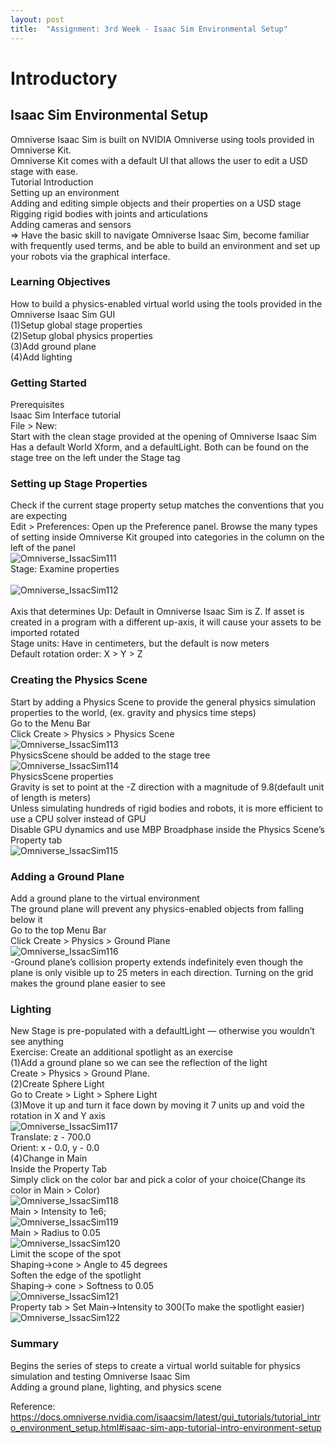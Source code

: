 ```yaml
---
layout: post
title:  "Assignment: 3rd Week - Isaac Sim Environmental Setup"
---
```


# Introductory 
## Isaac Sim Environmental Setup 
Omniverse Isaac Sim is built on NVIDIA Omniverse using tools provided in Omniverse Kit. <br/>
Omniverse Kit comes with a default UI that allows the user to edit a USD stage with ease.  <br/>
Tutorial Introduction <br/>
Setting up an environment <br/>
Adding and editing simple objects and their properties on a USD stage <br/>
Rigging rigid bodies with joints and articulations <br/>
Adding cameras and sensors <br/>
=> Have the basic skill to navigate Omniverse Isaac Sim, become familiar with frequently used terms, and be able to build an environment and set up your robots via the graphical interface. <br/>

### Learning Objectives 
How to build a physics-enabled virtual world using the tools provided in the Omniverse Isaac Sim GUI <br/>
(1)Setup global stage properties <br/>
(2)Setup global physics properties <br/>
(3)Add ground plane <br/>
(4)Add lighting <br/>

### Getting Started 
Prerequisites <br/>
Isaac Sim Interface tutorial <br/>
File > New: <br/>
Start with the clean stage provided at the opening of Omniverse Isaac Sim <br/> 
Has a default World Xform, and a defaultLight. Both can be found on the stage tree on the left under the Stage tag <br/> 

### Setting up Stage Properties
Check if the current stage property setup matches the conventions that you are expecting <br/> 
Edit > Preferences: Open up the Preference panel. Browse the many types of setting inside Omniverse Kit grouped into categories in the column on the left of the panel <br/> 
![Omniverse_IssacSim111](https://github.com/growingpenguin/growingpenguin.github.io/assets/110277903/04cf3e99-df9d-4ba1-9a65-d1469bb5be53) <br/> 
Stage: Examine properties <br/>  
![Omniverse_IssacSim112](https://github.com/growingpenguin/growingpenguin.github.io/assets/110277903/89210704-99c8-46b2-97c9-ec31190a5fcb) <br/>  
Axis that determines Up: Default in Omniverse Isaac Sim is Z. If asset is created in a program with a different up-axis, it will cause your assets to be imported rotated <br/>
Stage units: Have in centimeters, but the default is now meters <br/>
Default rotation order: X > Y > Z <br/>

### Creating the Physics Scene
Start by adding a Physics Scene to provide the general physics simulation properties to the world, (ex. gravity and physics time steps) <br/> 
Go to the Menu Bar <br/>
Click Create > Physics > Physics Scene <br/>
![Omniverse_IssacSim113](https://github.com/growingpenguin/growingpenguin.github.io/assets/110277903/301d2cde-e8de-4b00-9525-aed0267eeb67) <br/> 
PhysicsScene should be added to the stage tree  <br/>
![Omniverse_IssacSim114](https://github.com/growingpenguin/growingpenguin.github.io/assets/110277903/6ccf250c-b635-4ab7-b962-0afae85e5ac2) <br/>
PhysicsScene properties  <br/>
Gravity is set to point at the -Z direction with a magnitude of 9.8(default unit of length is meters) <br/> 
Unless simulating hundreds of rigid bodies and robots, it is more efficient to use a CPU solver instead of GPU <br/> 
Disable GPU dynamics and use MBP Broadphase inside the Physics Scene’s Property tab <br/> 
![Omniverse_IssacSim115](https://github.com/growingpenguin/growingpenguin.github.io/assets/110277903/abe11f74-2755-4e9f-b0ee-aadb8b6d8e5d) <br/> 

### Adding a Ground Plane
Add a ground plane to the virtual environment <br/> 
The ground plane will prevent any physics-enabled objects from falling below it <br/> 
Go to the top Menu Bar  <br/> 
Click Create > Physics > Ground Plane <br/> 
![Omniverse_IssacSim116](https://github.com/growingpenguin/growingpenguin.github.io/assets/110277903/de28356f-9395-43e9-95fb-8280b7ba6ca6) <br/>
-Ground plane’s collision property extends indefinitely even though the plane is only visible up to 25 meters in each direction. Turning on the grid makes the ground plane easier to see <br/>

### Lighting
New Stage is pre-populated with a defaultLight — otherwise you wouldn’t see anything <br/> 
Exercise: Create an additional spotlight as an exercise <br/> 
(1)Add a ground plane so we can see the reflection of the light <br/> 
Create > Physics > Ground Plane. <br/> 
(2)Create Sphere Light <br/>
Go to Create > Light > Sphere Light <br/>
(3)Move it up and turn it face down by moving it 7 units up and void the rotation in X and Y axis <br/>
![Omniverse_IssacSim117](https://github.com/growingpenguin/growingpenguin.github.io/assets/110277903/cd3ea8a8-aaef-4c80-85e8-96ef9ac5d450) <br/>
Translate: z - 700.0 <br/>
Orient: x - 0.0, y - 0.0 <br/>
(4)Change in Main <br/>
Inside the Property Tab <br/>
Simply click on the color bar and pick a color of your choice(Change its color in Main > Color) <br/>
![Omniverse_IssacSim118](https://github.com/growingpenguin/growingpenguin.github.io/assets/110277903/b8b04b4e-82aa-4dd4-9b6a-0abd43a9cf27) <br/>
Main > Intensity to 1e6; <br/> 
![Omniverse_IssacSim119](https://github.com/growingpenguin/growingpenguin.github.io/assets/110277903/43633ae9-f00c-4bc6-9f7f-b2db67334875) <br/> 
Main > Radius to 0.05 <br/>
![Omniverse_IssacSim120](https://github.com/growingpenguin/growingpenguin.github.io/assets/110277903/42e36c6a-5aaf-4c1a-956a-1df6829f58d7) <br/>
Limit the scope of the spot <br/>
Shaping->cone > Angle to 45 degrees <br/>
Soften the edge of the spotlight <br/>
Shaping-> cone > Softness to 0.05 <br/>
![Omniverse_IssacSim121](https://github.com/growingpenguin/growingpenguin.github.io/assets/110277903/626b5afa-61e4-4509-b4e9-1b98542d9a0b) <br/>
Property tab > Set Main->Intensity to 300(To make the spotlight easier) <br/>
![Omniverse_IssacSim122](https://github.com/growingpenguin/growingpenguin.github.io/assets/110277903/6b6fdf74-9079-4275-b59e-5dd606725097) <br/>

### Summary
Begins the series of steps to create a virtual world suitable for physics simulation and testing Omniverse Isaac Sim  <br/>
Adding a ground plane, lighting, and physics scene <br/>

Reference: <br/>
https://docs.omniverse.nvidia.com/isaacsim/latest/gui_tutorials/tutorial_intro_environment_setup.html#isaac-sim-app-tutorial-intro-environment-setup  <br/>


